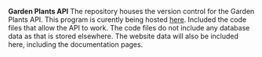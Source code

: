 **Garden Plants API**
The repository houses the version control for the Garden Plants API.
This program is curently being hosted <a href="https://gardenplantsapi.online">here</a>.
Included the code files that allow the API to work. The code files do not include any database data as that is stored elsewhere.
The website data will also be included here, including the documentation pages.
